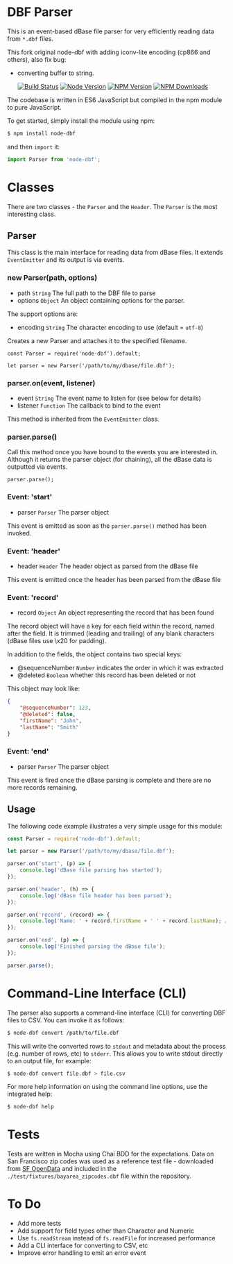 DBF Parser
==========

This is an event-based dBase file parser for very efficiently reading data from `*.dbf` files.

This fork original node-dbf with adding iconv-lite encoding (cp866 and others), also fix bug:
* converting buffer to string.

  [![Build Status][travis-image]][travis-url]
  [![Node Version][node-image]][node-url]
  [![NPM Version][npm-image]][npm-url]
  [![NPM Downloads][downloads-image]][downloads-url]

The codebase is written in ES6 JavaScript but compiled in the npm module to pure JavaScript.

To get started, simply install the module using npm:

```bash
$ npm install node-dbf
```

and then `import` it:

```js
import Parser from 'node-dbf';
```

# Classes

There are two classes - the `Parser` and the `Header`. The `Parser` is the most interesting class.

## Parser

This class is the main interface for reading data from dBase files. It extends `EventEmitter` and its output is via events.

### new Parser(path, options)

* path `String` The full path to the DBF file to parse
* options `Object` An object containing options for the parser.

The support options are:

* encoding `String` The character encoding to use (default = `utf-8`)

Creates a new Parser and attaches it to the specified filename.
    
	const Parser = require('node-dbf').default;
    
    let parser = new Parser('/path/to/my/dbase/file.dbf');

### parser.on(event, listener)

* event `String` The event name to listen for (see below for details)
* listener `Function` The callback to bind to the event

This method is inherited from the `EventEmitter` class.

### parser.parse()

Call this method once you have bound to the events you are interested in. Although it returns the parser object (for chaining), all the dBase data is outputted via events.

    parser.parse();

### Event: 'start'

* parser `Parser` The parser object

This event is emitted as soon as the `parser.parse()` method has been invoked.

### Event: 'header'

* header `Header` The header object as parsed from the dBase file

This event is emitted once the header has been parsed from the dBase file

### Event: 'record'

* record `Object` An object representing the record that has been found

The record object will have a key for each field within the record, named after the field. It is trimmed (leading and trailing) of any blank characters (dBase files use \x20 for padding).

In addition to the fields, the object contains two special keys:

* @sequenceNumber `Number` indicates the order in which it was extracted
* @deleted `Boolean` whether this record has been deleted or not

This object may look like:
```json
{
    "@sequenceNumber": 123,
    "@deleted": false,
    "firstName": "John",
    "lastName": "Smith"
}
```

### Event: 'end'

* parser `Parser` The parser object

This event is fired once the dBase parsing is complete and there are no more records remaining.

## Usage

The following code example illustrates a very simple usage for this module:

```js
const Parser = require('node-dbf').default;

let parser = new Parser('/path/to/my/dbase/file.dbf');

parser.on('start', (p) => {
    console.log('dBase file parsing has started');
});

parser.on('header', (h) => {
    console.log('dBase file header has been parsed');
});

parser.on('record', (record) => {
    console.log('Name: ' + record.firstName + ' ' + record.lastName); // Name: John Smith
});

parser.on('end', (p) => {
    console.log('Finished parsing the dBase file');
});

parser.parse();
```

# Command-Line Interface (CLI)

The parser also supports a command-line interface (CLI) for converting DBF files to CSV. You can invoke it as follows:

```bash
$ node-dbf convert /path/to/file.dbf
```

This will write the converted rows to `stdout` and metadata about the process (e.g. number of rows, etc) to `stderr`. This allows you to write stdout directly to an output file, for example:

```bash
$ node-dbf convert file.dbf > file.csv
```

For more help information on using the command line options, use the integrated help:

```bash
$ node-dbf help
```

# Tests

Tests are written in Mocha using Chai BDD for the expectations. Data on San Francisco zip codes was used as a reference test file - downloaded from [SF OpenData](https://data.sfgov.org/) and included in the `./test/fixtures/bayarea_zipcodes.dbf` file within the repository.

# To Do

* Add more tests
* Add support for field types other than Character and Numeric
* Use `fs.readStream` instead of `fs.readFile` for increased performance
* Add a CLI interface for converting to CSV, etc
* Improve error handling to emit an error event

[travis-image]:https://travis-ci.org/abstractvector/node-dbf.svg?branch=master
[travis-url]: https://travis-ci.org/abstractvector/node-dbf
[node-image]: https://img.shields.io/node/v/node-dbf.svg
[node-url]: https://npmjs.org/package/node-dbf
[npm-image]: https://img.shields.io/npm/v/node-dbf.svg
[npm-url]: https://npmjs.org/package/node-dbf
[downloads-image]: https://img.shields.io/npm/dt/node-dbf.svg
[downloads-url]: https://npmjs.org/package/node-dbf
